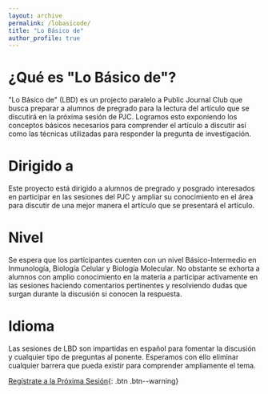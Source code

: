 ```yaml
---
layout: archive
permalink: /lobasicode/
title: "Lo Básico de"
author_profile: true
---
```

# ¿Qué es "Lo Básico de"?

"Lo Básico de" (LBD) es un projecto paralelo a Public Journal Club que busca preparar a alumnos de pregrado para la lectura del artículo que se discutirá en la próxima sesión de PJC. Logramos esto exponiendo los conceptos básicos necesarios para comprender el artículo a discutir así como las técnicas utilizadas para responder la pregunta de investigación.

# Dirigido a
Este proyecto está dirigido a alumnos de pregrado y posgrado interesados en participar en las sesiones del PJC y ampliar su conocimiento en el área para discutir de una mejor manera el artículo que se presentará el artículo.
# Nivel
Se espera que los participantes cuenten con un nivel Básico-Intermedio en Inmunología, Biología Celular y Biología Molecular. No obstante se exhorta a alumnos con amplio conocimiento en la materia a participar activamente en las sesiones haciendo comentarios pertinentes y resolviendo dudas que surgan durante la discusión si conocen la respuesta.
# Idioma
Las sesiones de LBD son impartidas en español para fomentar la discusión y cualquier tipo de preguntas al ponente. Esperamos con ello eliminar cualquier barrera que pueda existir para comprender ampliamente el tema.

[Regístrate a la Próxima Sesión](https://forms.gle/jENvQpd22GhWzeNF7){: .btn .btn--warning}
